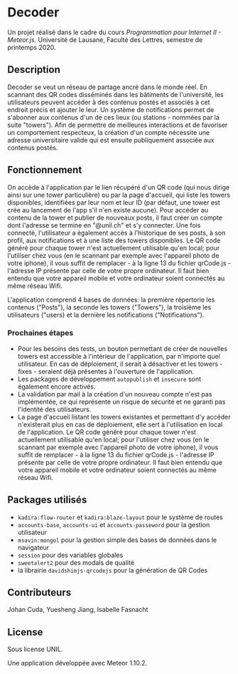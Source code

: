 # Decoder

Un projet réalisé dans le cadre du cours _Programmation pour Internet II - Meteor.js._
Université de Lausane, Faculté des Lettres, semestre de printemps 2020.


## Description

Decoder se veut un réseau de partage ancré dans le monde réel. En scannant des QR codes disséminés dans les bâtiments de l'université, les utilisateurs peuvent accéder à des contenus postés et associés à cet endroit précis et ajouter le leur.
Un système de notifications permet de s'abonner aux contenus d'un de ces lieux (ou stations - nommées par la suite "towers").
Afin de permettre de meilleures interactions et de favoriser un comportement respecteux, la création d'un compte nécessite une adresse universitaire valide qui est ensuite publiquement associée aux contenus postés.


## Fonctionnement

On accède à l'application par le lien récupéré d'un QR code (qui nous dirige ainsi sur une tower particulière) ou par la page d'accueil, qui liste les towers disponibles, identifiées par leur nom et leur ID (par défaut, une tower est crée au lancement de l'app s'il n'en existe aucune). Pour accéder au contenu de la tower et publier de nouveaux posts, il faut créer un compte dont l'adresse se termine en "@unil.ch" et s'y connecter. Une fois connecté, l'utilisateur a également accès à l'historique de ses posts, à son profil, aux notifications et à une liste des towers disponibles. Le QR code généré pour chaque tower n'est actuellement utilisable qu'en local; pour l'utiliser chez vous (en le scannant par exemple avec l'appareil photo de votre iphone), il vous suffit de remplacer - à la ligne 13 du fichier qrCode.js - l'adresse IP présente par celle de votre propre ordinateur. Il faut bien entendu que votre appareil mobile et votre ordinateur soient connectés au même réseau Wifi.

L'application comprend 4 bases de données: la première répertorie les contenus ("Posts"), la seconde les towers ("Towers"), la troisième les utilisateurs ("users) et la dernière les notifications ("Notifications").


### Prochaines étapes

* Pour les besoins des tests, un bouton permettant de créer de nouvelles towers est accessible à l'intérieur de l'application, par n'importe quel utilisateur. En cas de déploiement, il serait à désactiver et les towers - fixes - seraient déjà présentes à l'ouverture de l'application.
* Les packages de développement `autopublish` et `insecure` sont également encore activés.
* La validation par mail à la création d'un nouveau compte n'est pas implémentée, ce qui représente un risque de sécurité et ne garanti pas l'identité des utilisateurs.
* La page d'accueil listant les towers existantes et permettant d'y accéder n'existerait plus en cas de déploiement, elle sert à l'utilisation en local de l'application.
Le QR code généré pour chaque tower n'est actuellement utilisable qu'en local; pour l'utiliser chez vous (en le scannant par exemple avec l'appareil photo de votre iphone), il vous suffit de remplacer - à la ligne 13 du fichier qrCode.js - l'adresse IP présente par celle de votre propre ordinateur. Il faut bien entendu que votre appareil mobile et votre ordinateur soient connectés au même réseau Wifi.

## Packages utilisés

* `kadira:flow-router` et `kadira:blaze-layout` pour le système de routes
* `accounts-base`, `accounts-ui` et `accounts-passeword` pour la gestion utilisateur
* `msavin:mongol` pour la gestion simple des bases de données dans le navigateur
* `session` pour des variables globales
* `sweetalert2` pour des modals de qualité
* la librairie `davidshimjs-qrcodejs` pour la génération de QR Codes

## Contributeurs

Johan Cuda, Yuesheng Jiang, Isabelle Fasnacht

## License

Sous license UNIL.

Une application développée avec Meteor 1.10.2.
